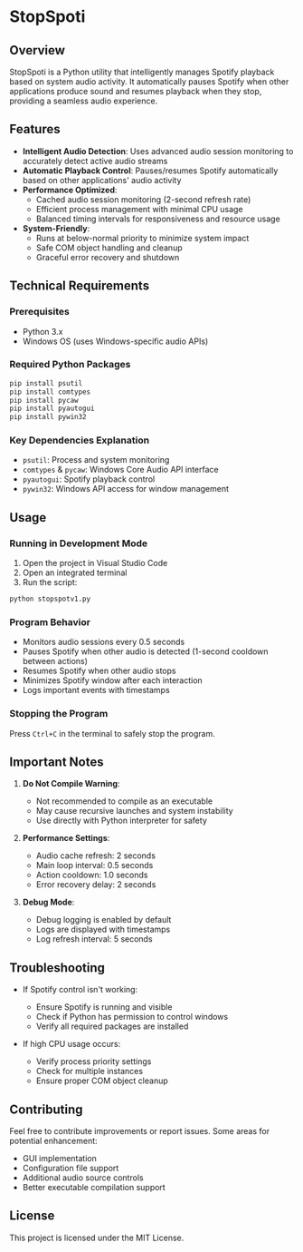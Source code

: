 # StopSpoti

## Overview

StopSpoti is a Python utility that intelligently manages Spotify playback based on system audio activity. It automatically pauses Spotify when other applications produce sound and resumes playback when they stop, providing a seamless audio experience.

## Features

- **Intelligent Audio Detection**: Uses advanced audio session monitoring to accurately detect active audio streams
- **Automatic Playback Control**: Pauses/resumes Spotify automatically based on other applications' audio activity
- **Performance Optimized**: 
  - Cached audio session monitoring (2-second refresh rate)
  - Efficient process management with minimal CPU usage
  - Balanced timing intervals for responsiveness and resource usage
- **System-Friendly**:
  - Runs at below-normal priority to minimize system impact
  - Safe COM object handling and cleanup
  - Graceful error recovery and shutdown

## Technical Requirements

### Prerequisites

- Python 3.x
- Windows OS (uses Windows-specific audio APIs)

### Required Python Packages

```bash
pip install psutil
pip install comtypes
pip install pycaw
pip install pyautogui
pip install pywin32
```

### Key Dependencies Explanation

- `psutil`: Process and system monitoring
- `comtypes` & `pycaw`: Windows Core Audio API interface
- `pyautogui`: Spotify playback control
- `pywin32`: Windows API access for window management

## Usage

### Running in Development Mode

1. Open the project in Visual Studio Code
2. Open an integrated terminal
3. Run the script:
```bash
python stopspotv1.py
```

### Program Behavior

- Monitors audio sessions every 0.5 seconds
- Pauses Spotify when other audio is detected (1-second cooldown between actions)
- Resumes Spotify when other audio stops
- Minimizes Spotify window after each interaction
- Logs important events with timestamps

### Stopping the Program

Press `Ctrl+C` in the terminal to safely stop the program.

## Important Notes

1. **Do Not Compile Warning**: 
   - Not recommended to compile as an executable
   - May cause recursive launches and system instability
   - Use directly with Python interpreter for safety

2. **Performance Settings**:
   - Audio cache refresh: 2 seconds
   - Main loop interval: 0.5 seconds
   - Action cooldown: 1.0 seconds
   - Error recovery delay: 2 seconds

3. **Debug Mode**:
   - Debug logging is enabled by default
   - Logs are displayed with timestamps
   - Log refresh interval: 5 seconds

## Troubleshooting

- If Spotify control isn't working:
  - Ensure Spotify is running and visible
  - Check if Python has permission to control windows
  - Verify all required packages are installed

- If high CPU usage occurs:
  - Verify process priority settings
  - Check for multiple instances
  - Ensure proper COM object cleanup

## Contributing

Feel free to contribute improvements or report issues. Some areas for potential enhancement:

- GUI implementation
- Configuration file support
- Additional audio source controls
- Better executable compilation support

## License

This project is licensed under the MIT License.
